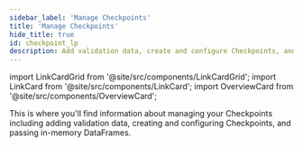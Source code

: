 ```yaml
---
sidebar_label: 'Manage Checkpoints'
title: 'Manage Checkpoints'
hide_title: true
id: checkpoint_lp
description: Add validation data, create and configure Checkpoints, and pass in-mameory DataFrames.
---
```


import LinkCardGrid from '@site/src/components/LinkCardGrid';
import LinkCard from '@site/src/components/LinkCard';
import OverviewCard from '@site/src/components/OverviewCard';

<OverviewCard title={frontMatter.title}>
  This is where you'll find information about managing your Checkpoints including adding validation data, creating and configuring Checkpoints, and passing in-memory DataFrames.
</OverviewCard>

<LinkCardGrid>
  <LinkCard topIcon label="Create a new Checkpoint" description="Create a new Checkpoint" to="/oss/guides/validation/checkpoints/how_to_create_a_new_checkpoint" icon="/img/checkpoint_icon.svg" />
  <LinkCard topIcon label="Add validation data or Expectation Suites to a Checkpoint" description="Add validation data or Expectation Suites to an existing Checkpoint" to="/oss/guides/validation/checkpoints/how_to_add_validations_data_or_suites_to_a_checkpoint" icon="/img/validate_icon.svg" />
  <LinkCard topIcon label="Validate data with Expectations and Checkpoints" description="Pass an in-memory DataFrame to an existing Checkpoint" to="/oss/guides/validation/checkpoints/how_to_pass_an_in_memory_dataframe_to_a_checkpoint" icon="/img/dataframe_checkpoint_icon.svg" />
  <LinkCard topIcon label="Deploy a scheduled Checkpoint with cron" description="Deploy a scheduled Checkpoint with cron" to="/oss/guides/validation/advanced/how_to_deploy_a_scheduled_checkpoint_with_cron" icon="/img/deploy_icon.svg" />
</LinkCardGrid>